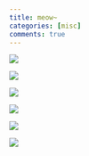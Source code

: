 ```yaml
---
title: meow~
categories: [misc]
comments: true
---
```


<a data-fancybox="cat-photos" href="https://image.zhui.dev/file/93c418d166ae28a5c811e-6e62d2afad6d6c1690.jpg"><img src="https://image.zhui.dev/file/93c418d166ae28a5c811e-6e62d2afad6d6c1690.jpg">

<a data-fancybox="cat-photos" href="https://image.zhui.dev/file/1b11e85367c31ce2ac141-f104d3ec7119cdbed9.jpg"><img src="https://image.zhui.dev/file/1b11e85367c31ce2ac141-f104d3ec7119cdbed9.jpg">

<a data-fancybox="cat-photos" href="https://image.zhui.dev/file/590741d18a4c5d2806532-84ec401366def69046.jpg"><img src="https://image.zhui.dev/file/590741d18a4c5d2806532-84ec401366def69046.jpg">

<a data-fancybox="cat-photos" href="https://image.zhui.dev/file/24d5207acb79941118b59-cf55a1d66856a6925b.jpg"><img src="https://image.zhui.dev/file/24d5207acb79941118b59-cf55a1d66856a6925b.jpg">

<a data-fancybox="cat-photos" href="https://image.zhui.dev/file/e81bb4b30fb2c1f2260f9-14a955863f281e0d3e.jpg"><img src="https://image.zhui.dev/file/e81bb4b30fb2c1f2260f9-14a955863f281e0d3e.jpg">

<a data-fancybox="cat-photos" href="https://image.zhui.dev/file/20768da487e34a548136f-0ccf522d9e64d50e41.jpg"><img src="https://image.zhui.dev/file/20768da487e34a548136f-0ccf522d9e64d50e41.jpg">
